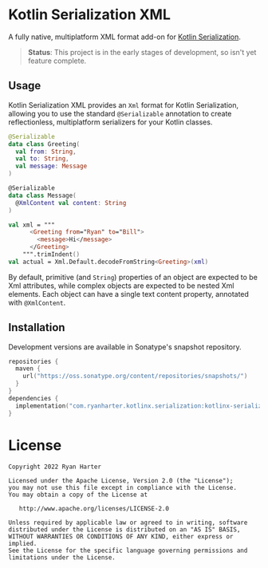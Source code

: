 # Kotlin Serialization XML

A fully native, multiplatform XML format add-on for [Kotlin Serialization](https://github.com/Kotlin/kotlinx.serialization).

> **Status**: This project is in the early stages of development, so isn't yet feature complete.

## Usage

Kotlin Serialization XML provides an `Xml` format for Kotlin Serialization, allowing you to use the 
standard `@Serializable` annotation to create reflectionless, multiplatform serializers for your Kotlin
classes.

```kotlin
@Serializable
data class Greeting(
  val from: String,
  val to: String,
  val message: Message
)

@Serializable 
data class Message(
  @XmlContent val content: String
)

val xml = """
      <Greeting from="Ryan" to="Bill">
        <message>Hi</message>
      </Greeting>
    """.trimIndent()
val actual = Xml.Default.decodeFromString<Greeting>(xml)
```

By default, primitive (and `String`) properties of an object are expected to be Xml attributes, while
complex objects are expected to be nested Xml elements. Each object can have a single text content 
property, annotated with `@XmlContent`.

## Installation

Development versions are available in Sonatype's snapshot repository.

```kotlin
repositories {
  maven {
    url("https://oss.sonatype.org/content/repositories/snapshots/")
  }
}
dependencies {
  implementation("com.ryanharter.kotlinx.serialization:kotlinx-serialization-xml:0.0.1-SNAPSHOT")
}
```

# License

    Copyright 2022 Ryan Harter

    Licensed under the Apache License, Version 2.0 (the "License");
    you may not use this file except in compliance with the License.
    You may obtain a copy of the License at

       http://www.apache.org/licenses/LICENSE-2.0

    Unless required by applicable law or agreed to in writing, software
    distributed under the License is distributed on an "AS IS" BASIS,
    WITHOUT WARRANTIES OR CONDITIONS OF ANY KIND, either express or implied.
    See the License for the specific language governing permissions and
    limitations under the License.
